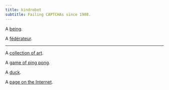 ```yaml
---
title: kindrobot
subtitle: Failing CAPTCHAs since 1988.
---
```


A [being](https://resume.kindrobot.ca/resume.html).

A [fédérateur](https://tiny.tilde.website/@kindrobot).

-------

A [collection of art](https://piepi.art).

A [game of ping pong](https://twitch.tv/kindrowboat).

A [duck](http://🦆.to/).

A [page on the Internet](https://kindrobot.is.profoundly.gay/).
